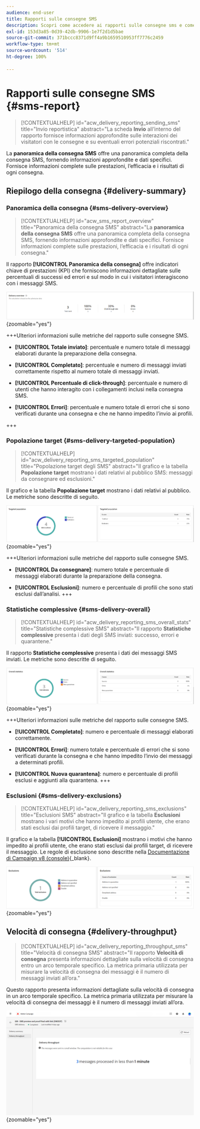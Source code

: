 ```yaml
---
audience: end-user
title: Rapporti sulle consegne SMS
description: Scopri come accedere ai rapporti sulle consegne sms e come utilizzarli
exl-id: 153d3a85-0d39-42db-9906-1e7f2d1d5bae
source-git-commit: 371bccc8371d9ff4a9b1659510953ff7776c2459
workflow-type: tm+mt
source-wordcount: '514'
ht-degree: 100%

---
```


# Rapporti sulle consegne SMS {#sms-report}

>[!CONTEXTUALHELP]
>id="acw_delivery_reporting_sending_sms"
>title="Invio reportistica"
>abstract="La scheda **Invio** all’interno del rapporto fornisce informazioni approfondite sulle interazioni dei visitatori con le consegne e su eventuali errori potenziali riscontrati."

La **panoramica della consegna SMS** offre una panoramica completa della consegna SMS, fornendo informazioni approfondite e dati specifici. Fornisce informazioni complete sulle prestazioni, l’efficacia e i risultati di ogni consegna.

## Riepilogo della consegna {#delivery-summary}

### Panoramica della consegna {#sms-delivery-overview}

>[!CONTEXTUALHELP]
>id="acw_sms_report_overview"
>title="Panoramica della consegna SMS"
>abstract="La **panoramica della consegna SMS** offre una panoramica completa della consegna SMS, fornendo informazioni approfondite e dati specifici. Fornisce informazioni complete sulle prestazioni, l’efficacia e i risultati di ogni consegna."

Il rapporto **[!UICONTROL Panoramica della consegna]** offre indicatori chiave di prestazioni (KPI) che forniscono informazioni dettagliate sulle percentuali di successi ed errori e sul modo in cui i visitatori interagiscono con i messaggi SMS.

![](assets/reporting_sms_3.png){zoomable=&quot;yes&quot;}

+++Ulteriori informazioni sulle metriche del rapporto sulle consegne SMS.

* **[!UICONTROL Totale inviato]**: percentuale e numero totale di messaggi elaborati durante la preparazione della consegna.

* **[!UICONTROL Completato]**: percentuale e numero di messaggi inviati correttamente rispetto al numero totale di messaggi inviati.

* **[!UICONTROL Percentuale di click-through]**: percentuale e numero di utenti che hanno interagito con i collegamenti inclusi nella consegna SMS.

* **[!UICONTROL Errori]**: percentuale e numero totale di errori che si sono verificati durante una consegna e che ne hanno impedito l’invio ai profili.

+++

### Popolazione target {#sms-delivery-targeted-population}

>[!CONTEXTUALHELP]
>id="acw_delivery_reporting_sms_targeted_population"
>title="Popolazione target degli SMS"
>abstract="Il grafico e la tabella **Popolazione target** mostrano i dati relativi al pubblico SMS: messaggi da consegnare ed esclusioni."

Il grafico e la tabella **Popolazione target** mostrano i dati relativi al pubblico. Le metriche sono descritte di seguito.

![](assets/reporting_sms_4.png){zoomable=&quot;yes&quot;}

+++Ulteriori informazioni sulle metriche del rapporto sulle consegne SMS.

* **[!UICONTROL Da consegnare]**: numero totale e percentuale di messaggi elaborati durante la preparazione della consegna.

* **[!UICONTROL Esclusioni]**: numero e percentuale di profili che sono stati esclusi dall’analisi.
+++


### Statistiche complessive {#sms-delivery-overall}

>[!CONTEXTUALHELP]
>id="acw_delivery_reporting_sms_overall_stats"
>title="Statistiche complessive SMS"
>abstract="Il rapporto **Statistiche complessive** presenta i dati degli SMS inviati: successo, errori e quarantene."

Il rapporto **Statistiche complessive** presenta i dati dei messaggi SMS inviati. Le metriche sono descritte di seguito.

![](assets/reporting_sms_5.png){zoomable=&quot;yes&quot;}

+++Ulteriori informazioni sulle metriche del rapporto sulle consegne SMS.

* **[!UICONTROL Completato]**: numero e percentuale di messaggi elaborati correttamente.

* **[!UICONTROL Errori]**: numero totale e percentuale di errori che si sono verificati durante la consegna e che hanno impedito l’invio dei messaggi a determinati profili.

* **[!UICONTROL Nuova quarantena]**: numero e percentuale di profili esclusi e aggiunti alla quarantena.
+++

### Esclusioni {#sms-delivery-exclusions}

>[!CONTEXTUALHELP]
>id="acw_delivery_reporting_sms_exclusions"
>title="Esclusioni SMS"
>abstract="Il grafico e la tabella **Esclusioni** mostrano i vari motivi che hanno impedito ai profili utente, che erano stati esclusi dai profili target, di ricevere il messaggio."

Il grafico e la tabella **[!UICONTROL Esclusioni]** mostrano i motivi che hanno impedito ai profili utente, che erano stati esclusi dai profili target, di ricevere il messaggio. Le regole di esclusione sono descritte nella [Documentazione di Campaign v8 (console)](https://experienceleague.adobe.com/docs/campaign/campaign-v8/send/failures/delivery-failures.html?lang=it#sms-quarantines){_blank}.

![](assets/reporting_sms_6.png){zoomable=&quot;yes&quot;}

## Velocità di consegna {#delivery-throughput}

>[!CONTEXTUALHELP]
>id="acw_delivery_reporting_throughput_sms"
>title="Velocità di consegna SMS"
>abstract="Il rapporto **Velocità di consegna** presenta informazioni dettagliate sulla velocità di consegna entro un arco temporale specifico. La metrica primaria utilizzata per misurare la velocità di consegna dei messaggi è il numero di messaggi inviati all’ora."

Questo rapporto presenta informazioni dettagliate sulla velocità di consegna in un arco temporale specifico. La metrica primaria utilizzata per misurare la velocità di consegna dei messaggi è il numero di messaggi inviati all’ora.

![](assets/reporting_sms_2.png){zoomable=&quot;yes&quot;}
